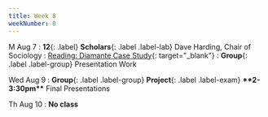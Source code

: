 ```yaml
---
title: Week 8
weekNumber: 8
---
```


M Aug 7
: **12**{: .label} **Scholars**{: .label .label-lab} Dave Harding, Chair of Sociology   : [Reading: Diamante Case Study](https://drive.google.com/drive/folders/1D6YhPsApxUp9Xnl8IXgPp6lbd4gYSx8N?usp=sharing){: target="_blank"}
: **Group**{: .label .label-group} Presentation Work

Wed Aug 9
: **Group**{: .label .label-group} **Project**{: .label .label-exam} **\*\*2-3:30pm\*\*** Final Presentations

Th Aug 10
: **No class**

